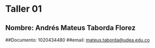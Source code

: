 # Taller 01

## Nombre: Andrés Mateus Taborda Florez
##Documento: 1020434480
##email: mateus.taborda@udea.edu.co
